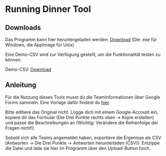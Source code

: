 # Running Dinner Tool

## Downloads

Das Programm kann hier heruntergeladen werden: [Download](https://github.com/john-kloss/Running-Dinner-Tool/releases/latest) (Die .exe für Windows, die AppImage für Unix)

Eine Demo-CSV wird zur Verfügung gestellt, um die Funktionalität testen zu können.

Demo-CSV: [Download](https://drive.google.com/uc?authuser=0&id=1pc8QYupO6iq7Armz6-Ds7xjJv7yu9Q6g&export=download)

## Anleitung

Für die Nutzung dieses Tools musst du die Teaminformationen über Google Forms sammeln. Eine Vorlage dafür findest du [hier](https://docs.google.com/forms/d/1bqJfzDQmFSAOwvCb6gXIOHneBFyPJcTSSWg4NsVmD6c/edit?usp=sharing).

Bitte editiere das Original nicht. Logge dich mit einem Google-Account ein, kopiere dir das Formular (Die Drei Punkte rechts oben → Kopie erstellen) und passe die Beschreibungen an (Wichtig: Verändere die Reihenfolge der Fragen nicht!).

Sobald sich alle Teams angemeldet haben, exportiere die Ergenisse als CSV (Antworten → Die Drei Punkte → Antworten herunterladen (CSV)).  Entzippe die Datei und lade sie hier im Programm über den Upload-Button hoch.
